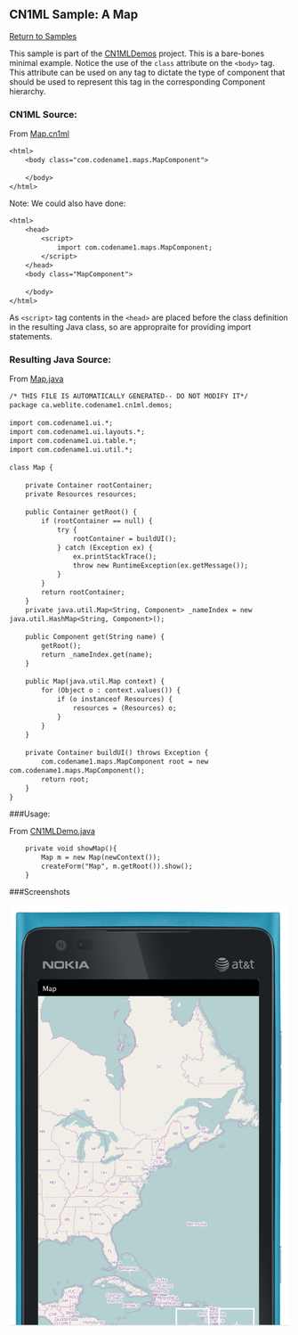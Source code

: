 ## CN1ML Sample: A Map

[Return to Samples](../../README.md#more-samples)

This sample is part of the [CN1MLDemos](../../CN1MLDemos) project. This is a bare-bones minimal example.  Notice the use of the `class` attribute on the `<body>` tag.  This attribute can be used on any tag to dictate the type of component that should be used to represent this tag in the corresponding Component hierarchy.  


### CN1ML Source:

From [Map.cn1ml](../../CN1MLDemos/src/ca/weblite/codename1/cn1ml/demos/Map.cn1ml)

~~~
<html>
    <body class="com.codename1.maps.MapComponent">
        
    </body>
</html>
~~~

Note:  We could also have done:

~~~
<html>
    <head>
    	<script>
    		import com.codename1.maps.MapComponent;
    	</script>
    </head>
    <body class="MapComponent">
        
    </body>
</html>
~~~

As `<script>` tag contents in the `<head>` are placed before the class definition in the resulting Java class, so are appropraite for providing import statements.

### Resulting Java Source:

From [Map.java](../../CN1MLDemos/src/ca/weblite/codename1/cn1ml/demos/Map.java)

~~~
/* THIS FILE IS AUTOMATICALLY GENERATED-- DO NOT MODIFY IT*/
package ca.weblite.codename1.cn1ml.demos;

import com.codename1.ui.*;
import com.codename1.ui.layouts.*;
import com.codename1.ui.table.*;
import com.codename1.ui.util.*;

class Map {

    private Container rootContainer;
    private Resources resources;

    public Container getRoot() {
        if (rootContainer == null) {
            try {
                rootContainer = buildUI();
            } catch (Exception ex) {
                ex.printStackTrace();
                throw new RuntimeException(ex.getMessage());
            }
        }
        return rootContainer;
    }
    private java.util.Map<String, Component> _nameIndex = new java.util.HashMap<String, Component>();

    public Component get(String name) {
        getRoot();
        return _nameIndex.get(name);
    }

    public Map(java.util.Map context) {
        for (Object o : context.values()) {
            if (o instanceof Resources) {
                resources = (Resources) o;
            }
        }
    }

    private Container buildUI() throws Exception {
        com.codename1.maps.MapComponent root = new com.codename1.maps.MapComponent();
        return root;
    }
}

~~~

###Usage:

From [CN1MLDemo.java](../../CN1MLDemos/src/ca/weblite/codename1/cn1ml/demos/CN1MLDemo.java)

~~~
    private void showMap(){
        Map m = new Map(newContext());
        createForm("Map", m.getRoot()).show();
    }
~~~

###Screenshots

![Lumia screenshot](screenshots/Map-lumia.png)

